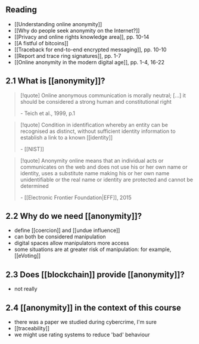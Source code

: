 
## Reading
- [[Understanding online anonymity]]
- [[Why do people seek anonymity on the Internet?]]
- [[Privacy and online rights knowledge area]], pp. 10-14
- [[A fistful of bitcoins]]
- [[Traceback for end-to-end encrypted messaging]], pp. 10-10
- [[Report and trace ring signatures]], pp. 1-7
- [[Online anonymity in the modern digital age]], pp. 1-4, 16-22
## 2.1 What is [[anonymity]]?
>[!quote] Online anonymous communication is morally neutral; [...] it should be considered a strong human and constitutional right
>
>\- Teich et al., 1999, p.1

>[!quote] Condition in identification whereby an entity can be recognised as distinct, without sufficient identity information to establish a link to a known [[identity]]
>
>\- [[NIST]]

>[!quote] Anonymity online means that an individual acts or communicates on the web and does not use his or her own name or identity, uses a substitute name making his or her own name unidentifiable or the real name or identity are protected and cannot be determined
>
>\- [[Electronic Frontier Foundation|EFF]], 2015
## 2.2 Why do we need [[anonymity]]?
- define [[coercion]] and [[undue influence]]
- can both be considered manipulation
- digital spaces allow manipulators more access
- some situations are at greater risk of manipulation: for example, [[eVoting]]

## 2.3 Does [[blockchain]] provide [[anonymity]]?
- not really

## 2.4 [[anonymity]] in the context of this course
- there was a paper we studied during cybercrime, I'm sure
- [[traceability]]
- we might use rating systems to reduce 'bad' behaviour